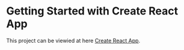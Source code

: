 # Getting Started with Create React App

This project can be viewied at here [Create React App](https://github.com/facebook/create-react-app).

